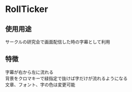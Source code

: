 # RollTicker
## 使用用途
サークルの研究会で画面配信した時の字幕として利用  
## 特徴
字幕が右から左に流れる  
背景をクロマキーで緑指定で抜けば字だけが流れるようになる  
文章、フォント、字の色は変更可能  
